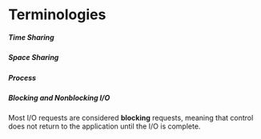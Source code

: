 # Terminologies



##### Time Sharing



##### Space Sharing



##### Process


##### Blocking and Nonblocking I/O
Most I/O requests are considered **blocking** requests, meaning that control does not return to the application until the I/O is complete. 

